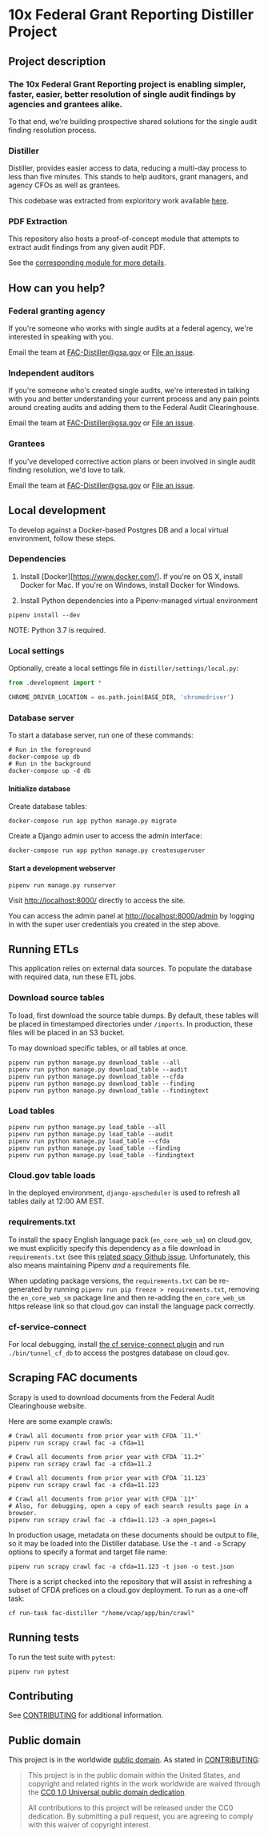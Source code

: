 # 10x Federal Grant Reporting Distiller Project

## Project description

### The 10x Federal Grant Reporting project is enabling simpler, faster, easier, better resolution of single audit findings by agencies and grantees alike.

To that end, we're building prospective shared solutions for the single audit finding resolution process.

### Distiller

Distiller, provides easier access to data, reducing a multi-day process to less than five minutes. This stands to help auditors, grant managers, and agency CFOs as well as grantees.

This codebase was extracted from exploritory work available [here](https://github.com/18F/federal-grant-reporting/).

### PDF Extraction

This repository also hosts a proof-of-concept module that attempts to extract audit findings from any given audit PDF.

See the [corresponding module for more details](https://github.com/18F/FAC-Distiller/tree/master/distiller/extraction/ "pdf extraction module README").

## How can you help?

### Federal granting agency

If you're someone who works with single audits at a federal agency, we're interested in speaking with you.

Email the team at FAC-Distiller@gsa.gov or [File an issue](https://github.com/18F/FAC-Distiller/issues/new).

### Independent auditors

If you're someone who's created single audits, we're interested in talking with you and better understanding your current process and any pain points around creating audits and adding them to the Federal Audit Clearinghouse.

Email the team at FAC-Distiller@gsa.gov or [File an issue](https://github.com/18F/FAC-Distiller/issues/new).

### Grantees

If you've developed corrective action plans or been involved in single audit finding resolution, we'd love to talk.

Email the team at FAC-Distiller@gsa.gov or [File an issue](https://github.com/18F/FAC-Distiller/issues/new).


## Local development

To develop against a Docker-based Postgres DB and a local virtual environment, follow these steps.

### Dependencies

1. Install [Docker][https://www.docker.com/]. If you're on OS X, install Docker for Mac. If you're on Windows, install Docker for Windows.

2. Install Python dependencies into a Pipenv-managed virtual environment

```shell
pipenv install --dev
```

NOTE: Python 3.7 is required.

### Local settings

Optionally, create a local settings file in `distiller/settings/local.py`:

```python
from .development import *

CHROME_DRIVER_LOCATION = os.path.join(BASE_DIR, 'chromedriver')
```

### Database server

To start a database server, run one of these commands:

```shell
# Run in the foreground
docker-compose up db
# Run in the background
docker-compose up -d db
```

#### Initialize database

Create database tables:

```shell
docker-compose run app python manage.py migrate
```

Create a Django admin user to access the admin interface:

```shell
docker-compose run app python manage.py createsuperuser
```

#### Start a development webserver

```shell
pipenv run manage.py runserver
```

Visit [http://localhost:8000/](http://localhost:8000/) directly to access the site.

You can access the admin panel at [http://localhost:8000/admin](http://localhost:8000/admin)
 by logging in with the super user credentials you created in the step above.

## Running ETLs

This application relies on external data sources. To populate the database with required data, run these ETL jobs.

### Download source tables

To load, first download the source table dumps. By default, these tables will be placed in timestamped directories under `/imports`. In production, these files will be placed in an S3 bucket.

To may download specific tables, or all tables at once.

```shell
pipenv run python manage.py download_table --all
pipenv run python manage.py download_table --audit
pipenv run python manage.py download_table --cfda
pipenv run python manage.py download_table --finding
pipenv run python manage.py download_table --findingtext
```

### Load tables

```shell
pipenv run python manage.py load_table --all
pipenv run python manage.py load_table --audit
pipenv run python manage.py load_table --cfda
pipenv run python manage.py load_table --finding
pipenv run python manage.py load_table --findingtext
```

### Cloud.gov table loads

In the deployed environment, `django-apscheduler` is used to refresh all tables daily at 12:00 AM EST.

### requirements.txt

To install the spacy English language pack (`en_core_web_sm`) on cloud.gov, we must explicitly specify this dependency as a file download in `requirements.txt` (see this [related spacy Github issue](https://github.com/explosion/spaCy/issues/3536 "spacy Github issue about installation of language models from pyPI"). Unfortunately, this also means maintaining Pipenv _and_ a requirements file.

When updating package versions, the `requirements.txt` can be re-generated by running `pipenv run pip freeze > requirements.txt`, removing the `en_core_web_sm` package line and then re-adding the `en_core_web_sm` https release link so that cloud.gov can install the language pack correctly.

### cf-service-connect

For local debugging, install [the cf service-connect plugin](https://github.com/18F/cf-service-connect "cf service connect plugin") and run `./bin/tunnel_cf_db` to access the postgres database
on cloud.gov.

## Scraping FAC documents

Scrapy is used to download documents from the Federal Audit Clearinghouse website.

Here are some example crawls:

```shell
# Crawl all documents from prior year with CFDA `11.*`
pipenv run scrapy crawl fac -a cfda=11

# Crawl all documents from prior year with CFDA `11.2*`
pipenv run scrapy crawl fac -a cfda=11.2

# Crawl all documents from prior year with CFDA `11.123`
pipenv run scrapy crawl fac -a cfda=11.123

# Crawl all documents from prior year with CFDA `11*`
# Also, for debugging, open a copy of each search results page in a browser.
pipenv run scrapy crawl fac -a cfda=11.123 -a open_pages=1
```

In production usage, metadata on these documents should be output to file, so it may be loaded into the Distiller database. Use the `-t` and `-o` Scrapy options to specify a format and target file name:

```shell
pipenv run scrapy crawl fac -a cfda=11.123 -t json -o test.json
```

There is a script checked into the repository that will assist in refreshing a subset of CFDA prefices on a cloud.gov deployment. To run as a one-off task:

```
cf run-task fac-distiller "/home/vcap/app/bin/crawl"
```

## Running tests

To run the test suite with `pytest`:

```shell
pipenv run pytest
```

## Contributing

See [CONTRIBUTING](CONTRIBUTING.md) for additional information.


## Public domain

This project is in the worldwide [public domain](LICENSE.md). As stated in [CONTRIBUTING](CONTRIBUTING.md):

> This project is in the public domain within the United States, and copyright and related rights in the work worldwide are waived through the [CC0 1.0 Universal public domain dedication](https://creativecommons.org/publicdomain/zero/1.0/).
>
> All contributions to this project will be released under the CC0 dedication. By submitting a pull request, you are agreeing to comply with this waiver of copyright interest.

[Docker]: https://www.docker.com/
[http://localhost:8000/]: http://localhost:8000/

